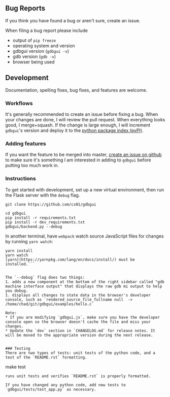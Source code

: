 ## Bug Reports

If you think you have found a bug or aren't sure, create an issue.

When filing a bug report please include

* output of `pip freeze`
* operating system and version
* gdbgui version (`gdbgui -v`)
* gdb version (`gdb -v`)
* browser being used

## Development
Documentation, spelling fixes, bug fixes, and features are welcome.

### Workflows
It's generally recommended to create an issue before fixing a bug. When your changes are done, I will review the pull request. When everything looks good, I merge+squash. If the change is large enough, I will increment `gdbgui`'s version and deploy it to the [python package index (pyPI)](https://pypi.python.org/pypi).

### Adding features
If you want the feature to be merged into master, [create an issue on github](https://github.com/cs01/gdbgui/issues) to make sure it's something I am interested in adding to `gdbgui` before putting too much work in.

### Instructions
To get started with development, set up a new virtual environment, then
run the Flask server with the `debug` flag.
```
git clone https://github.com/cs01/gdbgui

cd gdbgui
pip install -r requirements.txt
pip install -r dev_requirements.txt
gdbgui/backend.py --debug
```

In another terminal, have `webpack` watch source JavaScript files for changes by running `yarn watch`:
```
yarn install
yarn watch
[yarn](https://yarnpkg.com/lang/en/docs/install/) must be installed.```


The `--debug` flag does two things:
1. adds a new component at the bottom of the right sidebar called "gdb machine interface output" that displays the raw gdb mi output to help you debug.
1. displays all changes to state data in the browser's developer console, such as `rendered_source_file_fullname null  ->  /home/chad/git/gdbgui/examples/hello.c`

Note:
* If you are modifying `gdbgui.js`, make sure you have the developer console open so the browser doesn't cache the file and miss your changes.
* Update the `dev` section in `CHANGELOG.md` for release notes. It will be moved to the appropriate version during the next release.


### Testing
There are two types of tests: unit tests of the python code, and a test of the `README.rst` formatting.

```
make test
```
runs unit tests and verifies `README.rst` is properly formatted.

If you have changed any python code, add new tests to `gdbgui/tests/test_app.py` as necessary.
